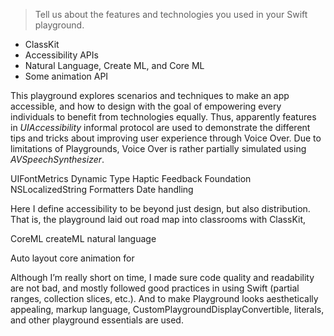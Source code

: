 > Tell us about the features and technologies you used in your Swift playground.

- ClassKit
- Accessibility APIs
- Natural Language, Create ML, and Core ML
- Some animation API

This playground explores scenarios and techniques to make an app accessible, and how to design with the goal of empowering every individuals to benefit from technologies equally. Thus, apparently features in *UIAccessibility* informal protocol are used to demonstrate the different tips and tricks about improving user experience through Voice Over. Due to limitations of Playgrounds, Voice Over is rather partially simulated using *AVSpeechSynthesizer*.

UIFontMetrics Dynamic Type Haptic Feedback
Foundation 
NSLocalizedString
Formatters
Date handling

Here I define accessibility to be beyond just design, but also distribution. That is, the playground laid out road map into classrooms with ClassKit,

CoreML createML natural language

Auto layout core animation for

Although I’m really short on time, I made sure code quality and readability are not bad, and mostly followed good practices in using Swift (partial ranges, collection slices, etc.). And to make Playground looks aesthetically appealing, markup language, CustomPlaygroundDisplayConvertible, literals, and other playground essentials are used.
